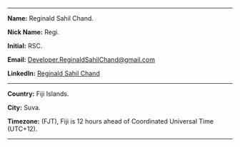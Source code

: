 
---

**Name:** Reginald Sahil Chand.

**Nick Name:** Regi.

**Initial:** RSC.

**Email:** [Developer.ReginaldSahilChand@gmail.com](mailto:Developer.ReginaldSahilChand@gmail.com)

**LinkedIn:** [Reginald Sahil Chand](https://www.linkedin.com/in/reginald-chand-48881b301/)

---

**Country:** Fiji Islands.

**City:** Suva.

**Timezone:** (FJT), Fiji is 12 hours ahead of Coordinated Universal Time (UTC+12).

---
